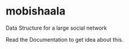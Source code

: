 # mobishaala
Data Structure for a large social network

Read the Documentation to get idea about this.
